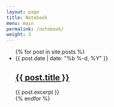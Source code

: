 ```yaml
---
layout: page
title: Notebook
menu: main
permalink: /notebook/
weight: 3
---
```


<ul class="post-list">
  {% for post in site.posts %}
    <li>
      {{ post.date | date: "%b %-d, %Y" }}
      <h2>
      <a href="{{ post.url }}">{{ post.title }}</a>
      </h2>
      {{ post.excerpt }}
    </li>
  {% endfor %}
</ul>

